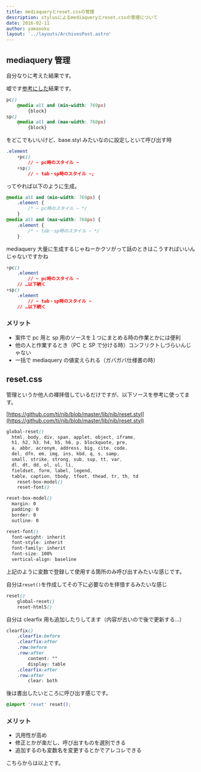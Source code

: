 ```yaml
---
title: mediaqueryとreset.cssの管理
description: stylusによるmediaqueryとreset.cssの管理について
date: 2016-02-11
author: yamanoku
layout: '../layouts/ArchivesPost.astro'
---
```


## mediaquery 管理

自分なりに考えた結果です。

嘘です[参考にした](https://gist.github.com/eyy/53292ee421a911231399)結果です。

```css
pc()
	@media all and (min-width: 769px)
		{block}
sp()
	@media all and (max-width: 768px)
		{block}
```

をどこでもいいけど、base.styl みたいなのに設定しといて呼び出す時

```css
.element
	+pc()
		// ~ pc時のスタイル ~
	+sp()
		// ~ tab・sp時のスタイル ~;
```

ってやれば以下のように生成。

```css
@media all and (min-width: 769px) {
	.element {
		/* ~ pc時のスタイル ~ */
	}
@media all and (max-width: 768px) {
	.element {
		/* ~ tab・sp時のスタイル ~ */
	}
```

mediaquery 大量に生成するじゃねーかクソがって話のときはこうすればいいんじゃないですかね

```css
+pc()
	.element
		// ~ pc時のスタイル ~
	// …以下続く
+sp()
	.element
		// ~ tab・sp時のスタイル ~
	// …以下続く
```

### メリット

- 案件で pc 用と sp 用のソースを１つにまとめる時の作業とかには便利
- 他の人と作業するとき（PC と SP で分ける時）コンフリクトしづらいんじゃない
- 一括で mediaquery の値変えられる（ガバガバ仕様書の時）

## reset.css

管理というか他人の褌拝借しているだけですが、以下ソースを参考に使ってます。

[https://github.com/tj/nib/blob/master/lib/nib/reset.styl](https://github.com/tj/nib/blob/master/lib/nib/reset.styl)

```css
global-reset()
  html, body, div, span, applet, object, iframe,
  h1, h2, h3, h4, h5, h6, p, blockquote, pre,
  a, abbr, acronym, address, big, cite, code,
  del, dfn, em, img, ins, kbd, q, s, samp,
  small, strike, strong, sub, sup, tt, var,
  dl, dt, dd, ol, ul, li,
  fieldset, form, label, legend,
  table, caption, tbody, tfoot, thead, tr, th, td
    reset-box-model()
    reset-font()

reset-box-model()
  margin: 0
  padding: 0
  border: 0
  outline: 0

reset-font()
  font-weight: inherit
  font-style: inherit
  font-family: inherit
  font-size: 100%
  vertical-align: baseline
```

上記のように変数で登録して使用する箇所のみ呼び出すみたいな感じです。

自分は`reset()`を作成してその下に必要なのを拝借するみたいな感じ

```css
reset()
	global-reset()
	reset-html5()
```

自分は clearfix 用も追加したりしてます（内容が古いので後で更新する…）

```css
clearfix()
	.clearfix:before
	.clearfix:after
	.row:before
	.row:after
		content: ""
		display: table
	.clearfix:after
	.row:after
		clear: both
```

後は書出したいところに呼び出す感じです。

```css
@import 'reset' reset();
```

### メリット

- 汎用性が高め
- 修正とかが楽だし、呼び出すものを選別できる
- 追加するのも変数名を変更するとかでアレコレできる

こちらからは以上です。
